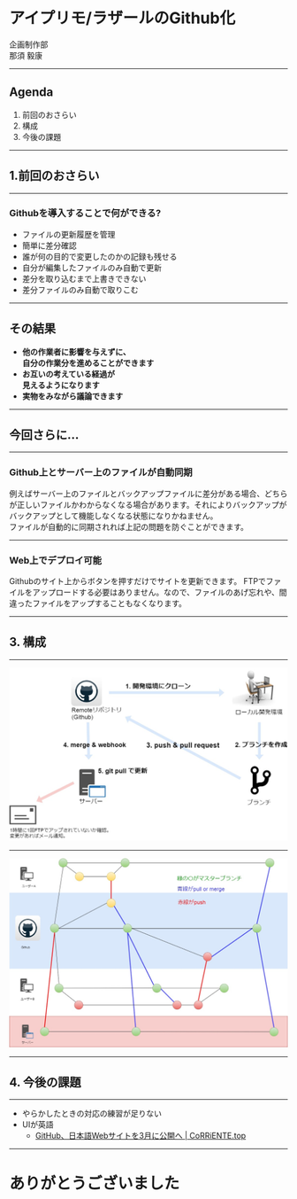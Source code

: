アイプリモ/ラザールのGithub化
===

<div class="fc_white ta_center">
企画制作部<br>
那須 毅康
</div>

---

## Agenda

1. 前回のおさらい
2. 構成
3. 今後の課題

---

## 1.前回のおさらい

---

### Githubを導入することで何ができる?

- ファイルの更新履歴を管理
- 簡単に差分確認
- 誰が何の目的で変更したのかの記録も残せる
- 自分が編集したファイルのみ自動で更新
- 差分を取り込むまで上書きできない
- 差分ファイルのみ自動で取りこむ

---

## その結果

- **他の作業者に影響を与えずに、<br>自分の作業分を進めることができます**
- **お互いの考えている経過が<br>見えるようになります**
- **実物をみながら議論できます**

---

<h2 class="fc_white">今回さらに...<i class="em em-thinking_face"></i></h2>

---

<h3>Github上とサーバー上のファイルが自動同期<i class="em em-congratulations"></i></h3>

例えばサーバー上のファイルとバックアップファイルに差分がある場合、どちらが正しいファイルかわからなくなる場合があります。それによりバックアップがバックアップとして機能しなくなる状態になりかねません。  
ファイルが自動的に同期されれば上記の問題を防ぐことができます。

---

<h3>Web上でデプロイ可能<i class="em em-tada"></i></h3>

Githubのサイト上からボタンを押すだけでサイトを更新できます。
FTPでファイルをアップロードする必要はありません。なので、ファイルのあげ忘れや、間違ったファイルをアップすることもなくなります。

---

## 3. 構成

---

![0](assets/images/flow_summary.jpg)

---

![1](assets/images/Github_Flow.jpg)

---

## 4. 今後の課題

---

- やらかしたときの対応の練習が足りない
- UIが英語
  - [GitHub、日本語Webサイトを3月に公開へ \| CoRRiENTE\.top](https://corriente.top/github-japan-website-release/)

---

# ありがとうございました
